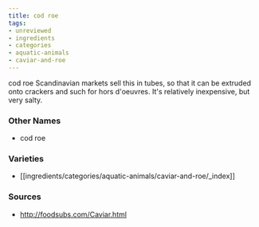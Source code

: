 ```yaml
---
title: cod roe
tags:
- unreviewed
- ingredients
- categories
- aquatic-animals
- caviar-and-roe
---
```

cod roe Scandinavian markets sell this in tubes, so that it can be extruded onto crackers and such for hors d'oeuvres. It's relatively inexpensive, but very salty.

### Other Names

* cod roe

### Varieties

* [[ingredients/categories/aquatic-animals/caviar-and-roe/_index]]

### Sources
* http://foodsubs.com/Caviar.html
